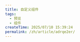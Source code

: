 ```yaml
---
title: 自定义组件
tags:
  - 预览
  - 组件
createTime: 2025/07/10 15:39:24
permalink: /zh/article/adrqe2er/
---
```


<CustomComponent />

